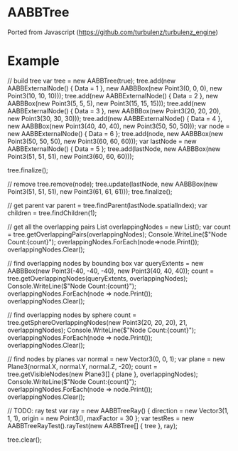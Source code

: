 # AABBTree
Ported from Javascript (https://github.com/turbulenz/turbulenz_engine)

# Example
// build tree
var tree = new AABBTree(true);
tree.add(new AABBExternalNode() { Data = 1 }, new AABBBox(new Point3(0, 0, 0), new Point3(10, 10, 10)));
tree.add(new AABBExternalNode() { Data = 2 }, new AABBBox(new Point3(5, 5, 5), new Point3(15, 15, 15)));
tree.add(new AABBExternalNode() { Data = 3 }, new AABBBox(new Point3(20, 20, 20), new Point3(30, 30, 30)));
tree.add(new AABBExternalNode() { Data = 4 }, new AABBBox(new Point3(40, 40, 40), new Point3(50, 50, 50)));
var node = new AABBExternalNode() { Data = 6 };
tree.add(node, new AABBBox(new Point3(50, 50, 50), new Point3(60, 60, 60)));
var lastNode = new AABBExternalNode() { Data = 5 };
tree.add(lastNode, new AABBBox(new Point3(51, 51, 51), new Point3(60, 60, 60)));

tree.finalize();

// remove 
tree.remove(node);
tree.update(lastNode, new AABBBox(new Point3(51, 51, 51), new Point3(61, 61, 61)));
tree.finalize();

// get parent
var parent = tree.findParent(lastNode.spatialIndex);
var children = tree.findChildren(1);

// get all the overlapping pairs
List<AABBExternalNode> overlappingNodes = new List<AABBExternalNode>();
var count = tree.getOverlappingPairs(overlappingNodes);
Console.WriteLine($"Node Count:{count}");
overlappingNodes.ForEach(node=>node.Print());
overlappingNodes.Clear();

// find overlapping nodes by bounding box
var queryExtents = new AABBBox(new Point3(-40, -40, -40), new Point3(40, 40, 40));
count = tree.getOverlappingNodes(queryExtents, overlappingNodes);
Console.WriteLine($"Node Count:{count}");
overlappingNodes.ForEach(node => node.Print());
overlappingNodes.Clear();

// find overlapping nodes by sphere
count = tree.getSphereOverlappingNodes(new Point3(20, 20, 20), 21, overlappingNodes);
Console.WriteLine($"Node Count:{count}");
overlappingNodes.ForEach(node => node.Print());
overlappingNodes.Clear();

// find nodes by planes
var normal = new Vector3(0, 0, 1);
var plane = new Plane3(normal.X, normal.Y, normal.Z, -20);
count = tree.getVisibleNodes(new Plane3[] { plane }, overlappingNodes);
Console.WriteLine($"Node Count:{count}");
overlappingNodes.ForEach(node => node.Print());
overlappingNodes.Clear();

// TODO: ray test
var ray = new AABBTreeRay() { direction = new Vector3(1, 1, 1), origin = new Point3(), maxFactor = 30 };
var testRes = new AABBTreeRayTest().rayTest(new AABBTree[] { tree }, ray);

tree.clear();